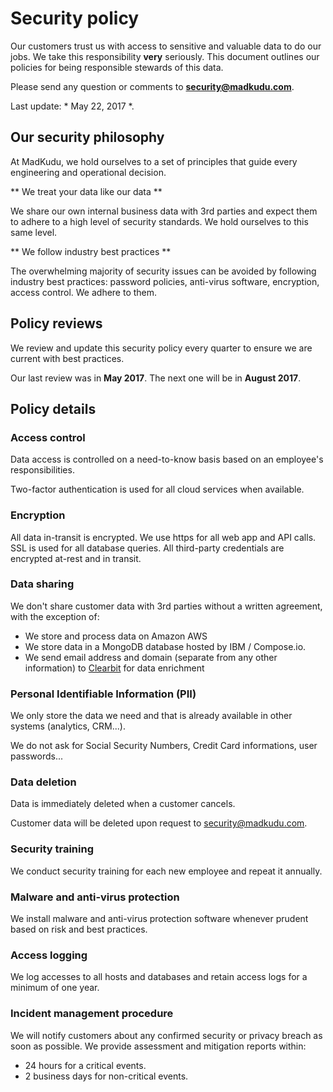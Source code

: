 # Security policy

Our customers trust us with access to sensitive and valuable data to do our jobs. We take this responsibility <strong>very</strong> seriously. This document outlines our policies for being responsible stewards of this data.

Please send any question or comments to **[security@madkudu.com](mailto:security@madkudu.com)**.

Last update: * May 22, 2017 *.

## Our security philosophy

At MadKudu, we hold ourselves to a set of principles that guide every engineering and operational decision.

** We treat your data like our data **

We share our own internal business data with 3rd parties and expect them to adhere to a high level of security standards. We hold ourselves to this same level.

** We follow industry best practices **

The overwhelming majority of security issues can be avoided by following industry best practices: password policies, anti-virus software, encryption, access control. We adhere to them.

## Policy reviews

We review and update this security policy every quarter to ensure we are current with best practices.

Our last review was in **May 2017**.
The next one will be in **August 2017**.

## Policy details

### Access control

Data access is controlled on a need-to-know basis based on an employee's responsibilities.

Two-factor authentication is used for all cloud services when available.

### Encryption

All data in-transit is encrypted. We use https for all web app and API calls.
SSL is used for all database queries.
All third-party credentials are encrypted at-rest and in transit.

### Data sharing

We don't share customer data with 3rd parties without a written agreement, with the exception of:

- We store and process data on Amazon AWS
- We store data in a MongoDB database hosted by IBM / Compose.io.
- We send email address and domain (separate from any other information) to [Clearbit](http://www.clearbit.com) for data enrichment

### Personal Identifiable Information (PII)

We only store the data we need and that is already available in other systems (analytics, CRM...).

We do not ask for Social Security Numbers, Credit Card informations, user passwords...

### Data deletion

Data is immediately deleted when a customer cancels.

Customer data will be deleted upon request to [security@madkudu.com](mailto:security@madkudu.com).

### Security training

We conduct security training for each new employee and repeat it annually.

### Malware and anti-virus protection

We install malware and anti-virus protection software whenever prudent based on risk and best practices.

### Access logging

We log accesses to all hosts and databases and retain access logs for a minimum of one year.

### Incident management procedure

We will notify customers about any confirmed security or privacy breach as soon as possible. We provide assessment and mitigation reports within:

- 24 hours for a critical events.
- 2 business days for non-critical events.
